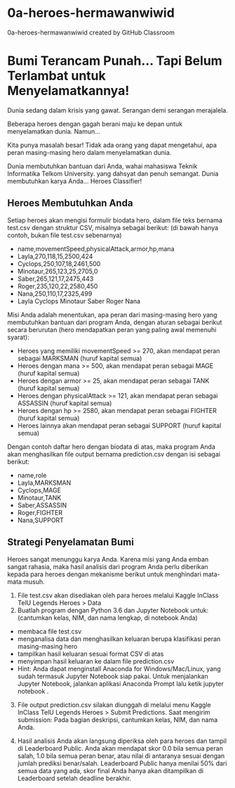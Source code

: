 # 0a-heroes-hermawanwiwid
0a-heroes-hermawanwiwid created by GitHub Classroom

# Bumi Terancam Punah... Tapi Belum Terlambat untuk Menyelamatkannya!

Dunia sedang dalam krisis yang gawat. Serangan demi serangan merajalela.

Beberapa heroes dengan gagah berani maju ke depan untuk menyelamatkan dunia. Namun...

Kita punya masalah besar! Tidak ada orang yang dapat mengetahui, apa peran masing-masing hero dalam menyelamatkan dunia.

Dunia membutuhkan bantuan dari Anda, wahai mahasiswa Teknik Informatika Telkom University. yang dahsyat dan penuh semangat. Dunia membutuhkan karya Anda... Heroes Classifier!

## Heroes Membutuhkan Anda
Setiap heroes akan mengisi formulir biodata hero, dalam file teks bernama test.csv dengan struktur CSV, misalnya sebagai berikut: (di bawah hanya contoh, bukan file test.csv sebenarnya)

* name,movementSpeed,physicalAttack,armor,hp,mana
* Layla,270,118,15,2500,424
* Cyclops,250,107,18,2461,500
* Minotaur,265,123,25,2705,0
* Saber,265,121,17,2475,443
* Roger,235,120,22,2580,450
* Nana,250,110,17,2325,499
* Layla Cyclops Minotaur Saber Roger Nana

Misi Anda adalah menentukan, apa peran dari masing-masing hero yang membutuhkan bantuan dari program Anda, dengan aturan sebagai berikut secara berurutan (hero mendapatkan peran yang paling awal memenuhi syarat):

* Heroes yang memiliki movementSpeed >= 270, akan mendapat peran sebagai MARKSMAN (huruf kapital semua)
* Heroes dengan mana >= 500, akan mendapat peran sebagai MAGE (huruf kapital semua)
* Heroes dengan armor >= 25, akan mendapat peran sebagai TANK (huruf kapital semua)
* Heroes dengan physicalAttack >= 121, akan mendapat peran sebagai ASSASSIN (huruf kapital semua)
* Heroes dengan hp >= 2580, akan mendapat peran sebagai FIGHTER (huruf kapital semua)
* Heroes lainnya akan mendapat peran sebagai SUPPORT (huruf kapital semua)

Dengan contoh daftar hero dengan biodata di atas, maka program Anda akan menghasilkan file output bernama prediction.csv dengan isi sebagai berikut:

* name,role
* Layla,MARKSMAN
* Cyclops,MAGE
* Minotaur,TANK
* Saber,ASSASSIN
* Roger,FIGHTER
* Nana,SUPPORT

## Strategi Penyelamatan Bumi
Heroes sangat menunggu karya Anda. Karena misi yang Anda emban sangat rahasia, maka hasil analisis dari program Anda perlu diberikan kepada para heroes dengan mekanisme berikut untuk menghindari mata-mata musuh.

1. File test.csv akan disediakan oleh para heroes melalui Kaggle InClass TelU Legends Heroes > Data
2. Buatlah program dengan Python 3.6 dan Jupyter Notebook untuk: (cantumkan kelas, NIM, dan nama lengkap, di notebook Anda)
* membaca file test.csv
* menganalisa data dan menghasilkan keluaran berupa klasifikasi peran masing-masing hero
* tampilkan hasil keluaran sesuai format CSV di atas
* menyimpan hasil keluaran ke dalam file prediction.csv
* Hint: Anda dapat menginstall Anaconda for Windows/Mac/Linux, yang sudah termasuk Jupyter Notebook siap pakai. Untuk menjalankan Jupyter Notebook, jalankan aplikasi Anaconda Prompt lalu ketik jupyter notebook .

3. File output prediction.csv silakan diunggah di melalui menu Kaggle InClass TelU Legends Heroes > Submit Predictions. Saat mengirim submission: Pada bagian deskripsi, cantumkan kelas, NIM, dan nama Anda.

4. Hasil analisis Anda akan langsung diperiksa oleh para heroes dan tampil di Leaderboard Public. Anda akan mendapat skor 0.0 bila semua peran salah, 1.0 bila semua peran benar, atau nilai di antaranya sesuai dengan jumlah prediksi benar/salah. Leaderboard Public hanya menilai 50% dari semua data yang ada, skor final Anda hanya akan ditampilkan di Leaderboard setelah deadline berakhir.

